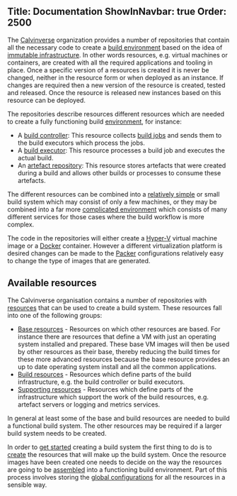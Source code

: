 Title: Documentation
ShowInNavbar: true
Order: 2500
---

The [Calvinverse](https://github.com/Calvinverse) organization provides a number of repositories that
contain all the necessary code to create a [build environment](https://en.wikipedia.org/wiki/Build_automation)
based on the idea of [immutable infrastructure](https://martinfowler.com/bliki/ImmutableServer.html). In
other words resources, e.g. virtual machines or containers, are created with all the required applications
and tooling in place. Once a specific version of a resources is created it is never be changed, neither
in the resource form or when deployed as an instance. If changes are required then a new version of the
resource is created, tested and released. Once the resource is released new instances based on this
resource can be deployed.

The repositories describe resources different resources which are needed to create a fully functioning
build [environment](environments.html), for instance:

- A [build controller](../resources/build-controller.html): This resource collects [build jobs]()
  and sends them to the build executors which process the jobs.
- A [build executor](../resources/build-agent.html): This resource processes a build job and executes
  the actual build.
- An [artefact repository](../resources/artefact-storage.html): This resource stores artefacts that
  were created during a build and allows other builds or processes to consume these artefacts.

The different resources can be combined into a [relatively simple](example-minimal-build-system.html)
or small build system which may consist of only a few machines, or they may be combined into a far
more [complicated environment](example-complete-build-system.html) which consists of many different
services for those cases where the build workflow is more complex.

The code in the repositories will either create a [Hyper-V](https://en.wikipedia.org/wiki/Hyper-V)
virtual machine image or a [Docker](https://www.docker.com/) container. However a different
virtualization platform is desired changes can be made to the [Packer](https://packer.io) configurations
relatively easy to change the type of images that are generated.

## Available resources

The Calvinverse organisation contains a number of repositories with [resources](../resources) that
can be used to create a build system. These resources fall into one of the following groups:

* [Base resources](../resources/category-base.html) - Resources on which other resources are based.
  For instance there are resources that define a VM with just an operating system installed and
  prepared. These base VM images will then be used by other resources as their base, thereby reducing
  the build times for these more advanced resources because the base resource provides an up to date
  operating system install and all the common applications.
* [Build resources](../resources/category-build.html) - Resources which define parts of the build
  infrastructure, e.g. the build controller or build executors.
* [Supporting resources](../resources/category-support.html) - Resources which define parts of the
  infrastructure which support the work of the build resources, e.g. artefact servers or logging
  and metrics services.

In general at least some of the base and build resources are needed to build a functional
build system. The other resources may be required if a larger build system needs to be
created.

In order to [get started](getting-started.html) creating a build system the first thing to do
is to [create](how-to-build.html) the resources that will make up the build system. Once the
resource images have been created one needs to decide on the way the resources are
going to be [assembled](setup.html) into a functioning build environment. Part of this process
involves storing the [global configurations](configuration.html) for all the resources in a
sensible way.
